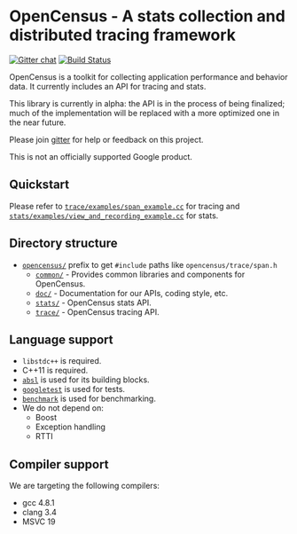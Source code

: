 # OpenCensus - A stats collection and distributed tracing framework
[![Gitter chat][gitter-image]][gitter-url]
[![Build Status][travis-image]][travis-url]

OpenCensus is a toolkit for collecting application performance and behavior data. It currently
includes an API for tracing and stats.

This library is currently in alpha: the API is in the process of being
finalized; much of the implementation will be replaced with a more optimized
one in the near future.

Please join [gitter](https://gitter.im/census-instrumentation/Lobby) for help or feedback on this
project.

This is not an officially supported Google product.

## Quickstart

Please refer to
[`trace/examples/span_example.cc`](opencensus/trace/examples/span_example.cc)
for tracing and
[`stats/examples/view_and_recording_example.cc`](opencensus/stats/examples/view_and_recording_example.cc)
for stats.

## Directory structure

* [`opencensus/`](opencensus) prefix to get `#include` paths like `opencensus/trace/span.h`
  * [`common/`](opencensus/common) - Provides common libraries and components for OpenCensus.
  * [`doc/`](opencensus/doc) - Documentation for our APIs, coding style, etc.
  * [`stats/`](opencensus/stats) - OpenCensus stats API.
  * [`trace/`](opencensus/trace) - OpenCensus tracing API.

## Language support

* `libstdc++` is required.
* C++11 is required.
* [`absl`](https://github.com/abseil/abseil-cpp/) is used for its building blocks.
* [`googletest`](https://github.com/google/googletest/) is used for tests.
* [`benchmark`](https://github.com/google/benchmark/) is used for benchmarking.
* We do not depend on:
  * Boost
  * Exception handling
  * RTTI

## Compiler support

We are targeting the following compilers:

* gcc 4.8.1
* clang 3.4
* MSVC 19

[gitter-image]: https://badges.gitter.im/census-instrumentation/lobby.svg
[gitter-url]: https://gitter.im/census-instrumentation/lobby?utm_source=badge&utm_medium=badge&utm_campaign=pr-badge&utm_content=badge
[travis-image]: https://travis-ci.org/census-instrumentation/opencensus-cpp.svg?branch=master
[travis-url]: https://travis-ci.org/census-instrumentation/opencensus-cpp
